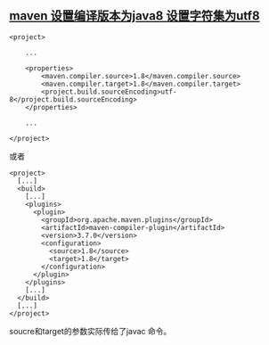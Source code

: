 

## [maven 设置编译版本为java8 设置字符集为utf8](https://maven.apache.org/plugins/maven-compiler-plugin/examples/set-compiler-source-and-target.html)
    <project>  
    
        ...  
    
        <properties>  
            <maven.compiler.source>1.8</maven.compiler.source>  
            <maven.compiler.target>1.8</maven.compiler.target>  
            <project.build.sourceEncoding>utf-8</project.build.sourceEncoding>  
        </properties>  
    
        ...  
    
    </project>  

或者

    <project>
      [...]
      <build>
        [...]
        <plugins>
          <plugin>
            <groupId>org.apache.maven.plugins</groupId>
            <artifactId>maven-compiler-plugin</artifactId>
            <version>3.7.0</version>
            <configuration>
              <source>1.8</source>
              <target>1.8</target>
            </configuration>
          </plugin>
        </plugins>
        [...]
      </build>
      [...]
    </project>

soucre和target的参数实际传给了javac 命令。
